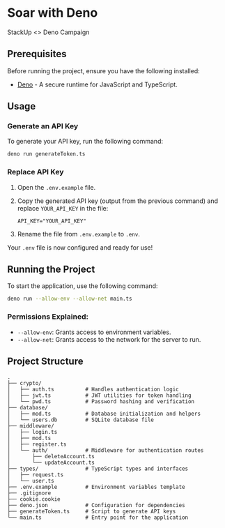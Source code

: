 # Soar with Deno

StackUp <> Deno Campaign

## Prerequisites

Before running the project, ensure you have the following installed:

- [Deno](https://deno.land/) - A secure runtime for JavaScript and TypeScript.

## Usage

### Generate an API Key

To generate your API key, run the following command:

```bash
deno run generateToken.ts
```

### Replace API Key

1. Open the `.env.example` file.  
2. Copy the generated API key (output from the previous command) and replace `YOUR_API_KEY` in the file:  

   ```plaintext
   API_KEY="YOUR_API_KEY"
   ```

3. Rename the file from `.env.example` to `.env`.  

Your `.env` file is now configured and ready for use!

## Running the Project

To start the application, use the following command:

```bash
deno run --allow-env --allow-net main.ts
```

### Permissions Explained:
- `--allow-env`: Grants access to environment variables.
- `--allow-net`: Grants access to the network for the server to run.

## Project Structure

```
.
├── crypto/
│   ├── auth.ts          # Handles authentication logic
│   ├── jwt.ts           # JWT utilities for token handling
│   └── pwd.ts           # Password hashing and verification
├── database/
│   ├── mod.ts           # Database initialization and helpers
│   └── users.db         # SQLite database file
├── middleware/
│   ├── login.ts        
│   ├── mod.ts          
│   ├── register.ts            
│   └── auth/            # Middleware for authentication routes
│       ├── deleteAccount.ts
│       └── updateAccount.ts
├── types/               # TypeScript types and interfaces
│   ├── request.ts
│   └── user.ts
├── .env.example         # Environment variables template
├── .gitignore         
├── cookie.cookie
├── deno.json            # Configuration for dependencies
├── generateToken.ts     # Script to generate API keys
└── main.ts              # Entry point for the application
```